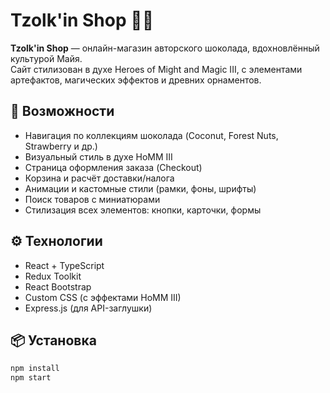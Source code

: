 # Tzolk'in Shop 🛒🍫

**Tzolk'in Shop** — онлайн-магазин авторского шоколада, вдохновлённый культурой Майя.  
Сайт стилизован в духе Heroes of Might and Magic III, с элементами артефактов, магических эффектов и древних орнаментов.

## 🚀 Возможности

- Навигация по коллекциям шоколада (Coconut, Forest Nuts, Strawberry и др.)
- Визуальный стиль в духе HoMM III
- Страница оформления заказа (Checkout)
- Корзина и расчёт доставки/налога
- Анимации и кастомные стили (рамки, фоны, шрифты)
- Поиск товаров с миниатюрами
- Стилизация всех элементов: кнопки, карточки, формы

## ⚙️ Технологии

- React + TypeScript
- Redux Toolkit
- React Bootstrap
- Custom CSS (с эффектами HoMM III)
- Express.js (для API-заглушки)

## 📦 Установка

```bash
npm install
npm start
